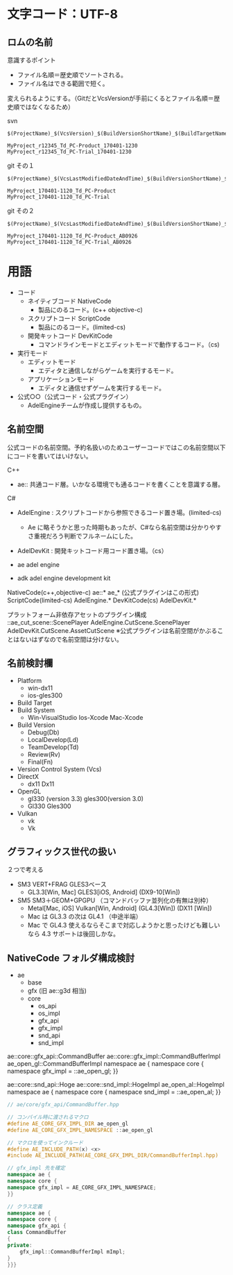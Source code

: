 # 文字コード：UTF-8

## ロムの名前

意識するポイント
- ファイル名順＝歴史順でソートされる。
- ファイル名はできる範囲で短く。

変えられるようにする。（GitだとVcsVersionが手前にくるとファイル名順＝歴史順ではなくなるため）

svn
```
$(ProjectName)_$(VcsVersion)_$(BuildVersionShortName)_$(BuildTargetName)_$(BuildDateAndTime)

MyProject_r12345_Td_PC-Product_170401-1230
MyProject_r12345_Td_PC-Trial_170401-1230
```

git その１
```
$(ProjectName)_$(VcsLastModifiedDateAndTime)_$(BuildVersionShortName)_$(BuildTargetName)

MyProject_170401-1120_Td_PC-Product
MyProject_170401-1120_Td_PC-Trial
```

git その２
```
$(ProjectName)_$(VcsLastModifiedDateAndTime)_$(BuildVersionShortName)_$(BuildTargetName_$(VcsVersion)

MyProject_170401-1120_Td_PC-Product_AB0926
MyProject_170401-1120_Td_PC-Trial_AB0926
```

# 用語

- コード
    - ネイティブコード NativeCode
        - 製品にのるコード。(c++ objective-c)
    - スクリプトコード ScriptCode
        - 製品にのるコード。(limited-cs)
    - 開発キットコード DevKitCode
        - コマンドラインモードとエディットモードで動作するコード。（cs)
- 実行モード
    - エディットモード
        - エディタと通信しながらゲームを実行するモード。
    - アプリケーションモード
        - エディタと通信せずゲームを実行するモード。
- 公式○○（公式コード・公式プラグイン）
    - AdelEngineチームが作成し提供するもの。

## 名前空間

公式コードの名前空間。予約名扱いのためユーザーコードではこの名前空間以下にコードを書いてはいけない。

C++

- ae:: 共通コード層。いかなる環境でも通るコードを書くことを意識する層。


C#

- AdelEngine : スクリプトコードから参照できるコード置き場。(limited-cs)
    - Ae に略そうかと思った時期もあったが、C#なら名前空間は分かりやすさ重視だろう判断でフルネームにした。
- AdelDevKit : 開発キットコード用コード置き場。（cs）

- ae   adel engine
- adk  adel engine development kit

NativeCode(c++,objective-c) ae::* ae_* (公式プラグインはこの形式) 
ScriptCode(limited-cs) AdelEngine.*
DevKitCode(cs) AdelDevKit.*

プラットフォーム非依存アセットのプラグイン構成
::ae_cut_scene::ScenePlayer
AdelEngine.CutScene.ScenePlayer
AdelDevKit.CutScene.AssetCutScene
※公式プラグインは名前空間がかぶることはないはずなので名前空間は分けない。

## 名前検討欄

- Platform
    - win-dx11
    - ios-gles300
- Build Target
- Build System
    - Win-VisualStudio Ios-Xcode Mac-Xcode
- Build Version
    - Debug(Db)
    - LocalDevelop(Ld) 
    - TeamDevelop(Td)
    - Review(Rv)
    - Final(Fn)
- Version Control System (Vcs)
- DirectX
    - dx11 Dx11
- OpenGL
    - gl330 (version 3.3) gles300(version 3.0)
    - Gl330 Gles300
- Vulkan
    - vk
    - Vk

## グラフィックス世代の扱い

２つで考える
- SM3 VERT+FRAG GLES3ベース
    - GL3.3[Win, Mac] GLES3[iOS, Android] (DX9-10[Win])
- SM5 SM3＋GEOM+GPGPU （コマンドバッファ並列化の有無は別枠）
    - Metal[Mac, iOS] Vulkan[Win, Android] (GL4.3[Win]) (DX11 [Win])
    - Mac は GL3.3 の次は GL4.1 （中途半端）
    - Mac で GL4.3 使えるならそこまで対応しようかと思ったけども難しいなら 4.3 サポートは後回しかな。

## NativeCode フォルダ構成検討

- ae
    - base
    - gfx (旧 ae::g3d 相当)
    - core
        - os_api
        - os_impl
        - gfx_api
        - gfx_impl
        - snd_api
        - snd_impl

ae::core::gfx_api::CommandBuffer
ae::core::gfx_impl::CommandBufferImpl
ae_open_gl::CommandBufferImpl
namespace ae {
namespace core {
namespace gfx_impl = ::ae_open_gl;
}}

ae::core::snd_api::Hoge
ae::core::snd_impl::HogeImpl
ae_open_al::HogeImpl
namespace ae {
namespace core {
namespace snd_impl = ::ae_open_al;
}}

```c++
// ae/core/gfx_api/CommandBuffer.hpp

// コンパイル時に渡されるマクロ
#define AE_CORE_GFX_IMPL_DIR ae_open_gl
#define AE_CORE_GFX_IMPL_NAMESPACE ::ae_open_gl

// マクロを使ってインクルード
#define AE_INCLUDE_PATH(x) <x>
#include AE_INCLUDE_PATH(AE_CORE_GFX_IMPL_DIR/CommandBufferImpl.hpp)

// gfx_impl 先を確定
namespace ae {
namespace core {
namespace gfx_impl = AE_CORE_GFX_IMPL_NAMESPACE;
}}

// クラス定義
namespace ae {
namespace core {
namespace gfx_api {
class CommandBuffer
{
private:
    gfx_impl::CommandBufferImpl mImpl;
}
}}}
```
